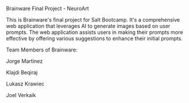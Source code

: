 Brainware Final Project - NeuroArt

This is Brainware's final project for Salt Bootcamp. It's a comprehensive web application that leverages AI to generate images based on user prompts. The web application assists users in making their prompts more effective by offering various suggestions to enhance their initial prompts.

Team Members of Brainware:

Jorge Martinez

Klajdi Beqiraj

Lukasz Krawiec

Joel Verkaik

